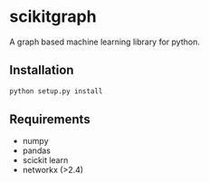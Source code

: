 # scikitgraph
A graph based machine learning library for python.


## Installation

```bash
python setup.py install
```

## Requirements
* numpy
* pandas
* scickit learn
* networkx (>2.4)


